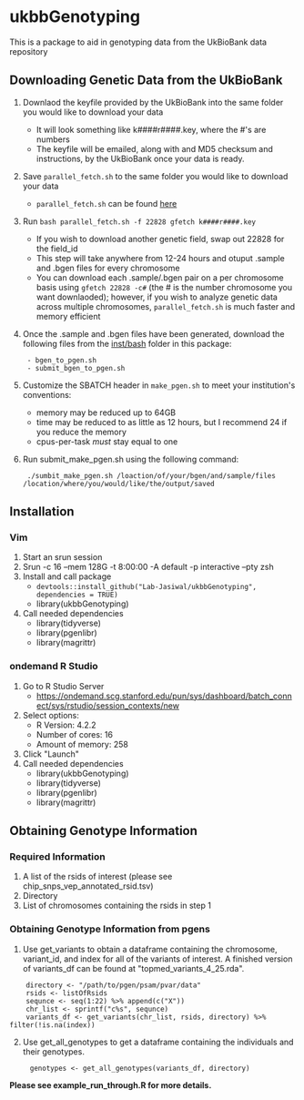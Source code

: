 # ukbbGenotyping
This is a package to aid in genotyping data from the UkBioBank data repository 

## Downloading Genetic Data from the UkBioBank

1. Downlaod the keyfile provided by the UkBioBank into the same folder you would like to download your data
    * It will look something like k####r####.key, where the #'s are numbers
    * The keyfile will be emailed, along with and MD5 checksum and instructions, by the UkBioBank once your data is ready.
3. Save `parallel_fetch.sh` to the same folder you would like to download your data
    * `parallel_fetch.sh` can be found [here](https://github.com/neurodatascience/ukbm)
5. Run `bash parallel_fetch.sh -f 22828 gfetch k####r####.key`
    * If you wish to download another genetic field, swap out 22828 for the field_id
    * This step will take anywhere from 12-24 hours and otuput .sample and .bgen files for every chromosome
    * You can download each .sample/.bgen pair on a per chromosome basis using `gfetch 22828 -c#` (the # is the number chromosome you want downlaoded); however, if you wish to analyze genetic data across multiple chromosomes, `parallel_fetch.sh` is much faster and memory efficient
7. Once the .sample and .bgen files have been generated, download the following files from the [inst/bash](https://github.com/Lab-Jaiswal/ukbbGenotyping/tree/main/inst/bash) folder in this package:
        
        - bgen_to_pgen.sh
        - submit_bgen_to_pgen.sh
8. Customize the SBATCH header in `make_pgen.sh` to meet your institution's conventions:
    * memory may be reduced up to 64GB
    * time may be reduced to as little as 12 hours, but I recommend 24 if you reduce the memory
    * cpus-per-task *must* stay equal to one
9. Run submit_make_pgen.sh using the following command:

        ./sumbit_make_pgen.sh /loaction/of/your/bgen/and/sample/files /location/where/you/would/like/the/output/saved

## Installation
### Vim
 1. Start an srun session
 2. Srun -c 16 –mem 128G -t 8:00:00 -A default -p interactive –pty zsh
 3. Install and call package
    - `devtools::install_github("Lab-Jasiwal/ukbbGenotyping", dependencies = TRUE)`
    - library(ukbbGenotyping)
 4. Call needed dependencies
    - library(tidyverse)
    - library(pgenlibr)
    - library(magrittr)

### ondemand R Studio
 1. Go to R Studio Server
    - https://ondemand.scg.stanford.edu/pun/sys/dashboard/batch_connect/sys/rstudio/session_contexts/new
 2. Select options:
    - R Version: 4.2.2
    - Number of cores: 16
    - Amount of memory: 258
 3. Click "Launch"
 4. Call needed dependencies
    - library(ukbbGenotyping)
    - library(tidyverse)
    - library(pgenlibr)
    - library(magrittr)

## Obtaining Genotype Information
### Required Information
1. A list of the rsids of interest (please see chip_snps_vep_annotated_rsid.tsv)
2. Directory
3. List of chromosomes containing the rsids in step 1

### Obtaining Genotype Information from pgens
1. Use get_variants to obtain a dataframe containing the chromosome, variant_id, and index for all of the variants of interest. A finished version of variants_df can be found at "topmed_variants_4_25.rda".
````
    directory <- "/path/to/pgen/psam/pvar/data"
    rsids <- listOfRsids
    sequnce <- seq(1:22) %>% append(c("X"))
    chr_list <- sprintf("c%s", sequnce)
    variants_df <- get_variants(chr_list, rsids, directory) %>% filter(!is.na(index))
````

2. Use get_all_genotypes to get a dataframe containing the individuals and their genotypes.
````
     genotypes <- get_all_genotypes(variants_df, directory)
````

**__Please see example_run_through.R for more details.__**
